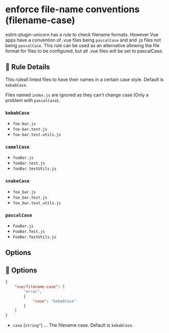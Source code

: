 # enforce file-name conventions (filename-case)

eslint-plugin-unicorn has a rule to check filename formats. However Vue apps have a convention of .vue files being `pascalCase` and and .js files not being `pascalCase`. This rule can be used as an alternative allowing the file format for files to be configured, but all .vue files will be set to pascalCase.

## :book: Rule Details

This ruleall linted files to have their names in a certain case style. Default is `kebabCase`.

Files named `index.js` are ignored as they can't change case (Only a problem with `pascalCase`).

### `kebabCase`

- `foo-bar.js`
- `foo-bar.test.js`
- `foo-bar.test-utils.js`

### `camelCase`

- `fooBar.js`
- `fooBar.test.js`
- `fooBar.testUtils.js`

### `snakeCase`

- `foo_bar.js`
- `foo_bar.test.js`
- `foo_bar.test_utils.js`

### `pascalCase`

- `FooBar.js`
- `FooBar.Test.js`
- `FooBar.TestUtils.js`


## Options

## :wrench: Options

```json
{
    "vue/filename-case": [
        "error",
        {
            "case": "kebabCase"
        }
    ]
}
```

- `case` (`string"`) ... The filename case. Default is `kebabCase`.